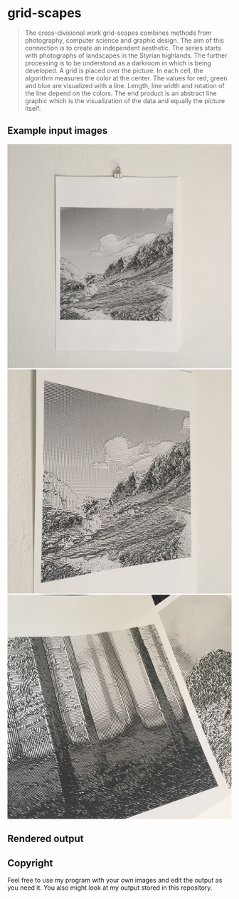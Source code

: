 # grid-scapes

>The cross-divisional work grid-scapes combines methods from photography, computer science and graphic design. The aim of this connection is to create an independent aesthetic. The series starts with photographs of landscapes in the Styrian highlands. The further processing is to be understood as a darkroom in which is being developed. A grid is placed over the picture. In each cell, the algorithm measures the color at the center. The values for red, green and blue are visualized with a line. Length, line width and rotation of the line depend on the colors. The end product is an abstract line graphic which is the visualization of the data and equally the picture itself.

## Example input images
![grid-scapes-test-print](documentation/IMG_6399.JPG)
![grid-scapes-test-print](documentation/IMG_6401.JPG)
![grid-scapes-test-print](documentation/IMG_6405.JPG)

## Rendered output


## Copyright
Feel free to use my program with your own images and edit the output as you need it. You also might look at my output stored in this repository.
